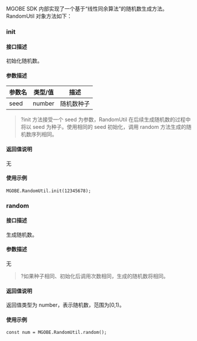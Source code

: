 
MGOBE SDK 内部实现了一个基于“线性同余算法”的随机数生成方法。RandomUtil 对象方法如下：

### init
#### 接口描述
初始化随机数。

#### 参数描述

|参数名|类型/值|描述|
|:---|---|---|
|seed|number|随机数种子|


>?init 方法接受一个 seed 为参数，RandomUtil 在后续生成随机数的过程中将以 seed 为种子。使用相同的 seed 初始化，调用 random 方法生成的随机数序列相同。


#### 返回值说明
无

#### 使用示例
```
MGOBE.RandomUtil.init(12345678);
```

### random
#### 接口描述
生成随机数。


#### 参数描述
无

>?如果种子相同、初始化后调用次数相同，生成的随机数将相同。


#### 返回值说明
返回值类型为 number，表示随机数，范围为[0,1)。

#### 使用示例
```
const num = MGOBE.RandomUtil.random();
```

